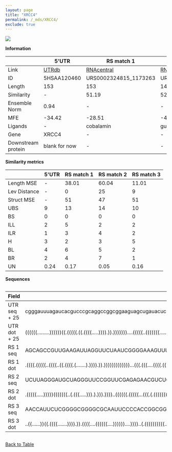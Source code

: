 ```yaml
---
layout: page
title: "XRCC4"
permalink: /_mds/XRCC4/
exclude: true
---
```




![](../../alns_9.28.22/aln_5HSAA120460_0.949.png?raw=true)


**Information**

| | 5'UTR       | RS match 1   | RS match 2  | RS match 3 |
| ---- | ----------- | ----------- | ----------- | ----------- |
| Link | <a href="http://utrdb.ba.itb.cnr.it/getutr/5HSAA120460/1" target="_blank" rel="noopener noreferrer">UTRdb</a>   | <a href="https://rnacentral.org/rna/URS0002324815/1173263" target="_blank" rel="noopener noreferrer">RNAcentral</a>     |<a href="https://rnacentral.org/rna/URS0000AB7000/266265" target="_blank" rel="noopener noreferrer">RNAcentral</a>  | <a href="https://rnacentral.org/rna/URS0000B32DC1/442121" target="_blank" rel="noopener noreferrer">RNAcentral</a>   |
| ID | 5HSAA120460     | URS0002324815_1173263     | URS0000AB7000_266265     | URS0000B32DC1_442121     |
| Length | 153     |  153    | 148   |  150    |
| Similarity | - | 51.19 | 52.30 | 52.86 |
| Ensemble Norm | 0.94 | - | - | - |
| MFE | -34.42 | -28.51 | -49.83 | -59.19 |
| Ligands | - | cobalamin | guanidine | FMN |
| Gene | XRCC4 | - | - | - |
| Downstream protein | blank for now    |    -    | -  | - |


**Similarity metrics**

| | 5'UTR       | RS match 1   | RS match 2  | RS match 3 |
| ---- | ----------- | ----------- | ----------- | ----------- |
| Length MSE | - | 38.01 | 60.04 | 11.01 |
| Lev Distance | - | 0 | 25 | 9 |
| Struct MSE | - | 51 | 47 | 51 |
| UBS| 9 | 13 | 14 | 10 |
| BS | 0 | 0 | 0 | 0 |
| ILL | 2 | 5 | 2 | 2 |
| ILR | 1 | 3 | 4 | 2 |
| H | 3 | 2 | 3 | 5 |
| BL | 4 | 6 | 5 | 2 |
| BR | 2 | 4 | 7 | 1 |
| UN | 0.24 | 0.17 | 0.05 | 0.16 |

**Sequences**


<div style="overflow-x:auto;">

<table>
<colgroup>
<col width="30%" />
<col width="70%" />
</colgroup>
<thead>
<tr class="header">
<th>Field</th>
<th>Description</th>
</tr>
</thead>
<tbody>
<tr>
<td markdown="span">UTR seq + 25 </td>
<td markdown="span"> cgggauuuagaucacgucccgcaggccggcggaaguagcugauacucucauugguugcaaaaccuugaucugugaaagcgggcguuuuggaagauaccggaaguagagucacggagagguauuaagaaATGGAGAGAAAAATAAGCAGAATCC </td>
</tr>
<tr>
<td markdown="span">UTR dot + 25  </td>
<td markdown="span"> ((((((.........))))))((.(((((.((.((((.....)))).)).)))))))....(((((..(((((((......((.((((((......))))))))....)))))))))))).................................
</td>
</tr>


<tr>
<td markdown="span">RS 1 seq </td>
<td markdown="span"> AGCAGCCGUUGAAGAUUAGGUUCUAAUCGGGGAAAGUUUGGUGCAAAUCCAACGCUGUACCGCAACUGUAAAAGAGCAAUAAAGUGAAGUUUAGUUUUUUACUAUUCUCUAAGUUCUCUAAGUCAGAAUGCCCGCCAAAGUCUAGAUCAAUAU
</td>
</tr>


<tr>
<td markdown="span">RS 1 dot </td>
<td markdown="span"> .((((.(((((..((((..((.((((.(.......).)))).)).)))))))))))))...(((.(((....((((.(((..((.(((...((((.....))))))).))..)))))))....)))..)))......................
</td>
</tr>


<tr>
<td markdown="span">RS 2 seq </td>
<td markdown="span"> UCUUAGGGAUGCUAGGGUUCCGGUUCGAGAGAACGUCUGGUCCGAGAGCAGCCCGGUGCGCCGACAGGUUCGAUUGCUUCGCUUGCAGGUUCCACUGCGGACACGAACGGCCGGUGGCACUACACGGCGGGACAAAAGCCCGGGAGAU
</td>
</tr>


<tr>
<td markdown="span">RS 2 dot </td>
<td markdown="span"> .(((((.....)))))(((((((..(.(((.....))).).))).))))..((((((.(((((...(((.(.(((((((((.((((((......))))))...)))..))).))).).)))...))))).)........)))))....
</td>
</tr>


<tr>
<td markdown="span">RS 3 seq </td>
<td markdown="span"> AACCAUUCUCGGGGCGGGGCGCAAUUCCCCACCGGCGGUAAUGGCGGCGCGAGCUGCCUAGCCCGCGAGCGCUCCGGCCACAAGCCGGAGGUCAGCAGAUCCGGUUGGAUUCCGGAGCCGACGGUAUAGUCCGGAUGAAAGAGAAGGGUA
</td>
</tr>


<tr>
<td markdown="span">RS 3 dot </td>
<td markdown="span"> ..((......))((.((((.......)))).)).((((....((((((....))))))....))))..(.((((((((((...((((((..........)))))))))...))))))))..(((......))).................
</td>
</tr>

</tbody>
</table>


</div>


[Back to Table](../../display)
